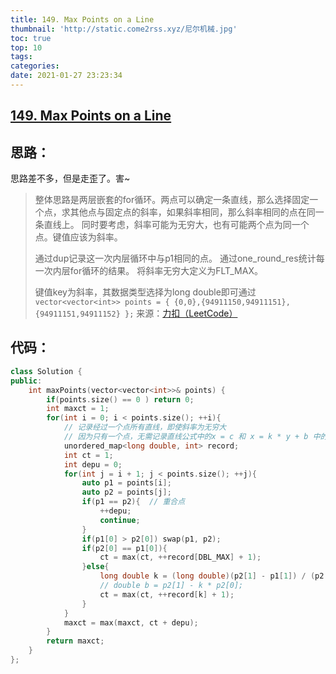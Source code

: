 ```yaml
---
title: 149. Max Points on a Line
thumbnail: 'http://static.come2rss.xyz/尼尔机械.jpg'
toc: true
top: 10
tags:
categories:
date: 2021-01-27 23:23:34
---
```








## [149. Max Points on a Line](https://leetcode-cn.com/problems/max-points-on-a-line/)



## 思路：



思路差不多，但是走歪了。害~

> 整体思路是两层嵌套的for循环。两点可以确定一条直线，那么选择固定一个点，求其他点与固定点的斜率，如果斜率相同，那么斜率相同的点在同一条直线上。
> 同时要考虑，斜率可能为无穷大，也有可能两个点为同一个点。键值应该为斜率。
>
> 通过dup记录这一次内层循环中与p1相同的点。
> 通过one_round_res统计每一次内层for循环的结果。
> 将斜率无穷大定义为FLT_MAX。
>
> 键值key为斜率，其数据类型选择为long double即可通过
> `vector<vector<int>> points = { {0,0},{94911150,94911151},{94911151,94911152} };`
> 来源：[力扣（LeetCode）](https://leetcode-cn.com/problems/max-points-on-a-line/solution/cha-xi-biao-jie-fa-bu-xu-yao-jiang-xie-l-ayf2/)
><!-- more -->

## 代码：

```c++
class Solution {
public:
    int maxPoints(vector<vector<int>>& points) {
        if(points.size() == 0 ) return 0;
        int maxct = 1;        
        for(int i = 0; i < points.size(); ++i){
            // 记录经过一个点所有直线，即使斜率为无穷大
            // 因为只有一个点，无需记录直线公式中的x = c 和 x = k * y + b 中的 c, b
            unordered_map<long double, int> record; 
            int ct = 1;
            int depu = 0;
            for(int j = i + 1; j < points.size(); ++j){                
                auto p1 = points[i];
                auto p2 = points[j];
                if(p1 == p2){  // 重合点
                    ++depu;
                    continue;
                }
                if(p1[0] > p2[0]) swap(p1, p2);
                if(p2[0] == p1[0]){                    
                    ct = max(ct, ++record[DBL_MAX] + 1);                                     
                }else{
                    long double k = (long double)(p2[1] - p1[1]) / (p2[0] - p1[0]);
                    // double b = p2[1] - k * p2[0];                                     
                    ct = max(ct, ++record[k] + 1);
                }                                
            }            
            maxct = max(maxct, ct + depu);
        }        
        return maxct;
    }
};
```